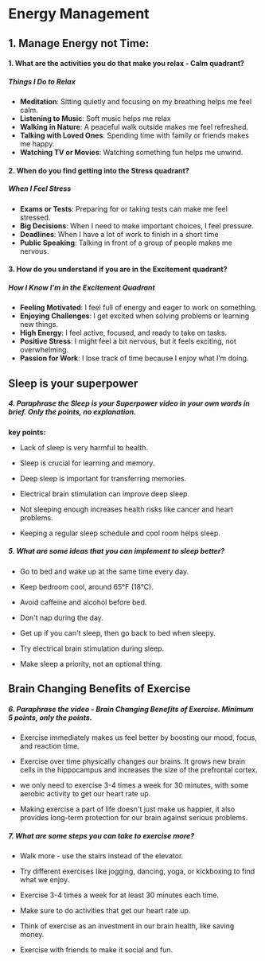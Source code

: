 # Energy Management

## 1. Manage Energy not Time:

#### 1. What are the activities you do that make you relax - Calm quadrant?

##### Things I Do to Relax

- **Meditation**: Sitting quietly and focusing on my breathing helps me feel calm.
- **Listening to Music**: Soft music helps me relax
- **Walking in Nature**: A peaceful walk outside makes me feel refreshed.
- **Talking with Loved Ones**: Spending time with family or friends makes me happy.
- **Watching TV or Movies**: Watching something fun helps me unwind.

#### 2. When do you find getting into the Stress quadrant?

##### When I Feel Stress

- **Exams or Tests**: Preparing for or taking tests can make me feel stressed.
- **Big Decisions**: When I need to make important choices, I feel pressure.
- **Deadlines**: When I have a lot of work to finish in a short time
- **Public Speaking**: Talking in front of a group of people makes me nervous.

#### 3. How do you understand if you are in the Excitement quadrant?

##### How I Know I’m in the Excitement Quadrant

- **Feeling Motivated**: I feel full of energy and eager to work on something.
- **Enjoying Challenges**: I get excited when solving problems or learning new things.
- **High Energy**: I feel active, focused, and ready to take on tasks.
- **Positive Stress**: I might feel a bit nervous, but it feels exciting, not overwhelming.
- **Passion for Work**: I lose track of time because I enjoy what I’m doing.

## Sleep is your superpower

##### 4. Paraphrase the Sleep is your Superpower video in your own words in brief. Only the points, no explanation.

**key points:**

- Lack of sleep is very harmful to health.

- Sleep is crucial for learning and memory.

- Deep sleep is important for transferring memories.

- Electrical brain stimulation can improve deep sleep.

- Not sleeping enough increases health risks like cancer and heart problems.

- Keeping a regular sleep schedule and cool room helps sleep.

##### 5. What are some ideas that you can implement to sleep better?

- Go to bed and wake up at the same time every day.

- Keep bedroom cool, around 65°F (18°C).

- Avoid caffeine and alcohol before bed.

- Don't nap during the day.

- Get up if you can't sleep, then go back to bed when sleepy.

- Try electrical brain stimulation during sleep.

- Make sleep a priority, not an optional thing.

## Brain Changing Benefits of Exercise

##### 6. Paraphrase the video - Brain Changing Benefits of Exercise. Minimum 5 points, only the points.

- Exercise immediately makes us feel better by boosting our mood, focus, and reaction time.

- Exercise over time physically changes our brains. It grows new brain cells in the hippocampus and increases the size of the prefrontal cortex.

- we only need to exercise 3-4 times a week for 30 minutes, with some aerobic activity to get our heart rate up.

- Making exercise a part of life doesn't just make us happier, it also provides long-term protection for our brain against serious problems.

##### 7. What are some steps you can take to exercise more?

- Walk more - use the stairs instead of the elevator.

- Try different exercises like jogging, dancing, yoga, or kickboxing to find what we enjoy.

- Exercise 3-4 times a week for at least 30 minutes each time.

- Make sure to do activities that get our heart rate up.

- Think of exercise as an investment in our brain health, like saving money.

- Exercise with friends to make it social and fun.
